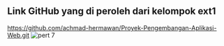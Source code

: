 ## Link GitHub yang di peroleh dari kelompok ext1
https://github.com/achmad-hermawan/Proyek-Pengembangan-Aplikasi-Web.git
![pert 7](https://github.com/user-attachments/assets/83f64e43-0c32-4bc0-8b71-3665fe439ac0)

